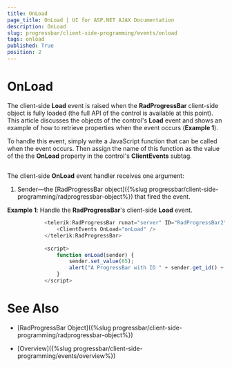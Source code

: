 ```yaml
---
title: OnLoad
page_title: OnLoad | UI for ASP.NET AJAX Documentation
description: OnLoad
slug: progressbar/client-side-programming/events/onload
tags: onload
published: True
position: 2
---
```


# OnLoad



The client-side __Load__ event is raised when the __RadProgressBar__ client-side object is fully loaded (the full	API of the control is available at this point). This article discusses the objects of the control's __Load__ event and shows	an example of how to retrieve properties when the event occurs (__Example 1__).

To handle this event, simply write a JavaScript function that can be called when the event occurs. Then assign the name of this function as the	value of the the __OnLoad__ property in the control's __ClientEvents__ subtag.

## 

The client-side __OnLoad__ event handler receives one argument:

1. Sender—the [RadProgressBar object]({%slug progressbar/client-side-programming/radprogressbar-object%}) that fired the event.

__Example 1__: Handle the __RadProgressBar__'s client-side __Load__ event.

````JavaScript
			<telerik:RadProgressBar runat="server" ID="RadProgressBar2" Value="30">
				<ClientEvents OnLoad="onLoad" />
			</telerik:RadProgressBar>
	
			<script>
				function onLoad(sender) {
					sender.set_value(65);
					alert("A ProgressBar with ID " + sender.get_id() + " has been loaded. Its value is " + sender.get_value() + ".");
				}
			</script>
````



# See Also

 * [RadProgressBar Object]({%slug progressbar/client-side-programming/radprogressbar-object%})

 * [Overview]({%slug progressbar/client-side-programming/events/overview%})
